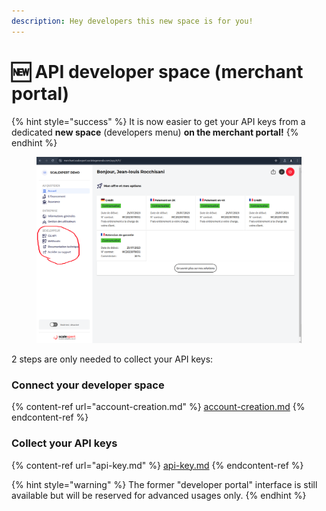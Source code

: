 ```yaml
---
description: Hey developers this new space is for you!
---
```


# 🆕 API developer space (merchant portal)

{% hint style="success" %}
It is now easier to get your API keys from a dedicated **new space** (developers menu) **on the merchant portal!**
{% endhint %}

<figure><img src="../../.gitbook/assets/developer_page.png" alt=""><figcaption></figcaption></figure>

2 steps are only needed to collect your API keys:

### Connect your developer space

{% content-ref url="account-creation.md" %}
[account-creation.md](account-creation.md)
{% endcontent-ref %}

### Collect your API keys

{% content-ref url="api-key.md" %}
[api-key.md](api-key.md)
{% endcontent-ref %}

{% hint style="warning" %}
The former "developer portal" interface is still available but will be reserved for advanced usages only.
{% endhint %}
